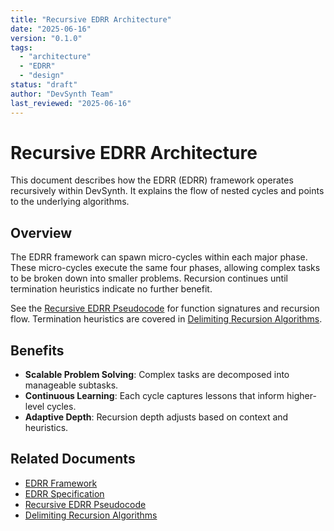 ```yaml
---
title: "Recursive EDRR Architecture"
date: "2025-06-16"
version: "0.1.0"
tags:
  - "architecture"
  - "EDRR"
  - "design"
status: "draft"
author: "DevSynth Team"
last_reviewed: "2025-06-16"
---
```


# Recursive EDRR Architecture

This document describes how the EDRR (EDRR) framework operates recursively within DevSynth. It explains the flow of nested cycles and points to the underlying algorithms.

## Overview

The EDRR framework can spawn micro-cycles within each major phase. These micro-cycles execute the same four phases, allowing complex tasks to be broken down into smaller problems. Recursion continues until termination heuristics indicate no further benefit.

See the [Recursive EDRR Pseudocode](../specifications/recursive_edrr_pseudocode.md) for function signatures and recursion flow. Termination heuristics are covered in [Delimiting Recursion Algorithms](../specifications/delimiting_recursion_algorithms.md).

## Benefits

- **Scalable Problem Solving**: Complex tasks are decomposed into manageable subtasks.
- **Continuous Learning**: Each cycle captures lessons that inform higher-level cycles.
- **Adaptive Depth**: Recursion depth adjusts based on context and heuristics.

## Related Documents

- [EDRR Framework](edrr_framework.md)
- [EDRR Specification](../specifications/edrr_cycle_specification.md)
- [Recursive EDRR Pseudocode](../specifications/recursive_edrr_pseudocode.md)
- [Delimiting Recursion Algorithms](../specifications/delimiting_recursion_algorithms.md)
